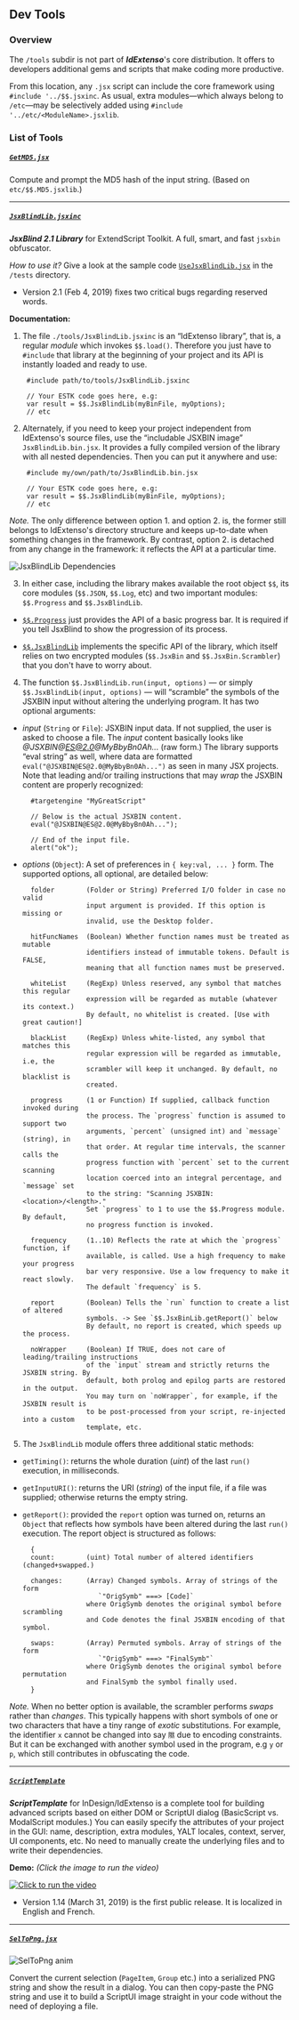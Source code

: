 ## Dev Tools

### Overview

The `/tools` subdir is not part of ***IdExtenso***'s core distribution. It offers to developers additional gems and scripts that make coding more productive.

From this location, any `.jsx` script can include the core framework using `#include '../$$.jsxinc`. As usual, extra modules—which always belong to `/etc`—may be selectively added using `#include '../etc/<ModuleName>.jsxlib`.

### List of Tools

##### [`GetMD5.jsx`](GetMD5.jsx)

Compute and prompt the MD5 hash of the input string. (Based on `etc/$$.MD5.jsxlib`.)

---

##### [`JsxBlindLib.jsxinc`](JsxBlindLib.jsxinc)

***JsxBlind 2.1 Library*** for ExtendScript Toolkit. A full, smart, and fast `jsxbin` obfuscator.

_How to use it?_ Give a look at the sample code [`UseJsxBlindLib.jsx`](../tests/UseJsxBlindLib.jsx) in the `/tests` directory.

  - Version 2.1 (Feb 4, 2019) fixes two critical bugs regarding reserved words.

**Documentation:**

1. The file `./tools/JsxBlindLib.jsxinc` is an “IdExtenso library”, that is, a regular _module_ which invokes `$$.load()`. Therefore you just have to `#include` that library at the beginning of your project and its API is instantly loaded and ready to use.

		#include path/to/tools/JsxBlindLib.jsxinc
		
		// Your ESTK code goes here, e.g:
		var result = $$.JsxBlindLib(myBinFile, myOptions);
		// etc

2. Alternately, if you need to keep your project independent from IdExtenso's source files, use the “includable JSXBIN image” `JsxBlindLib.bin.jsx`. It provides a fully compiled version of the library with all nested dependencies. Then you can put it anywhere and use:

		#include my/own/path/to/JsxBlindLib.bin.jsx
		
		// Your ESTK code goes here, e.g:
		var result = $$.JsxBlindLib(myBinFile, myOptions);
		// etc

_Note._ The only difference between option 1. and option 2. is, the former still belongs to IdExtenso's directory structure and keeps up-to-date when something changes in the framework. By contrast, option 2. is detached from any change in the framework: it reflects the API at a particular time.

![JsxBlindLib Dependencies](JsxBlindLib.png)

3. In either case, including the library makes available the root object `$$`, its core modules (`$$.JSON`, `$$.Log`, etc) and two important modules: `$$.Progress` and `$$.JsxBlindLib`.

* [`$$.Progress`](/etc/$$.Progress.jsxlib) just provides the API of a basic progress bar. It is required if you tell JsxBlind to show the progression of its process.

* [`$$.JsxBlindLib`](/tools/JsxBlindLib.jsxinc) implements the specific API of the library, which itself relies on two encrypted modules (`$$.JsxBin` and `$$.JsxBin.Scrambler`) that you don't have to worry about.

4. The function `$$.JsxBlindLib.run(input, options)` — or simply `$$.JsxBlindLib(input, options)` — will “scramble” the symbols of the JSXBIN input without altering the underlying program. It has two optional arguments:

* _input_ (`String` or `File`): JSXBIN input data. If not supplied, the user is asked to choose a file. The _input_ content basically looks like _@JSXBIN@ES@2.0@MyBbyBn0Ah..._ (raw form.) The library supports “eval string” as well, where data are formatted `eval("@JSXBIN@ES@2.0@MyBbyBn0Ah...")` as seen in many JSX projects. Note that leading and/or trailing instructions that may _wrap_ the JSXBIN content are properly recognized:

		#targetengine "MyGreatScript"

		// Below is the actual JSXBIN content.
		eval("@JSXBIN@ES@2.0@MyBbyBn0Ah...");

		// End of the input file.
		alert("ok");

* _options_ (`Object`): A set of preferences in `{ key:val, ... }` form. The supported options, all optional, are detailed below:

		folder        (Folder or String) Preferred I/O folder in case no valid
		              input argument is provided. If this option is missing or
		              invalid, use the Desktop folder.
		
		hitFuncNames  (Boolean) Whether function names must be treated as mutable
		              identifiers instead of immutable tokens. Default is FALSE,
		              meaning that all function names must be preserved.

		whiteList     (RegExp) Unless reserved, any symbol that matches this regular
		              expression will be regarded as mutable (whatever its context.)
		              By default, no whitelist is created. [Use with great caution!]

		blackList     (RegExp) Unless white-listed, any symbol that matches this
		              regular expression will be regarded as immutable, i.e, the
		              scrambler will keep it unchanged. By default, no blacklist is
		              created.

		progress      (1 or Function) If supplied, callback function invoked during
		              the process. The `progress` function is assumed to support two
		              arguments, `percent` (unsigned int) and `message` (string), in
		              that order. At regular time intervals, the scanner calls the
		              progress function with `percent` set to the current scanning
		              location coerced into an integral percentage, and `message` set
		              to the string: "Scanning JSXBIN: <location>/<length>."
		              Set `progress` to 1 to use the $$.Progress module. By default,
		              no progress function is invoked.

		frequency     (1..10) Reflects the rate at which the `progress` function, if
		              available, is called. Use a high frequency to make your progress
		              bar very responsive. Use a low frequency to make it react slowly.
		              The default `frequency` is 5.

		report        (Boolean) Tells the `run` function to create a list of altered
		              symbols. -> See `$$.JsxBinLib.getReport()` below
		              By default, no report is created, which speeds up the process.

		noWrapper     (Boolean) If TRUE, does not care of leading/trailing instructions
		              of the `input` stream and strictly returns the JSXBIN string. By
		              default, both prolog and epilog parts are restored in the output.
		              You may turn on `noWrapper`, for example, if the JSXBIN result is
		              to be post-processed from your script, re-injected into a custom
		              template, etc.

5. The `JsxBlindLib` module offers three additional static methods:

* `getTiming()`: returns the whole duration (_uint_) of the last `run()` execution, in milliseconds.

* `getInputURI()`: returns the URI (_string_) of the input file, if a file was supplied; otherwise returns the empty string.

* `getReport()`: provided the `report` option was turned on, returns an `Object` that reflects how symbols have been altered during the last `run()` execution. The report object is structured as follows:

		{
		count:        (uint) Total number of altered identifiers (changed+swapped.)

		changes:      (Array) Changed symbols. Array of strings of the form
		                 `"OrigSymb" ===> [Code]`
		              where OrigSymb denotes the original symbol before scrambling
		              and Code denotes the final JSXBIN encoding of that symbol.

		swaps:        (Array) Permuted symbols. Array of strings of the form
		                 `"OrigSymb" ===> "FinalSymb"`
		              where OrigSymb denotes the original symbol before permutation
		              and FinalSymb the symbol finally used.
		}

_Note._ When no better option is available, the scrambler performs _swaps_ rather than _changes_. This typically happens with short symbols of one or two characters that have a tiny range of _exotic_ substitutions. For example, the identifier `x` cannot be changed into say `隰` due to encoding constraints. But it can be exchanged with another symbol used in the program, e.g `y` or `p`, which still contributes in obfuscating the code.

---

##### [`ScriptTemplate`](ScriptTemplate.jsx)

***ScriptTemplate*** for InDesign/IdExtenso is a complete tool for building advanced scripts based on either DOM or ScriptUI dialog (BasicScript vs. ModalScript modules.) You can easily specify the attributes of your project in the GUI: name, description, extra modules, YALT locales, context, server, UI components, etc. No need to manually create the underlying files and to write their dependencies.

**Demo:** _(Click the image to run the video)_

[![Click to run the video](ScriptTemplate.png)](https://www.youtube.com/watch?v=o9tMyuBblP8)

  - Version 1.14 (March 31, 2019) is the first public release. It is localized in English and French.

---

##### [`SelToPng.jsx`](SelToPng.jsx)

![SelToPng anim](SelToPng.gif)

Convert the current selection (`PageItem`, `Group` etc.) into a serialized PNG string and show the result in a dialog. You can then copy-paste the PNG string and use it to build a ScriptUI image straight in your code without the need of deploying a file.
